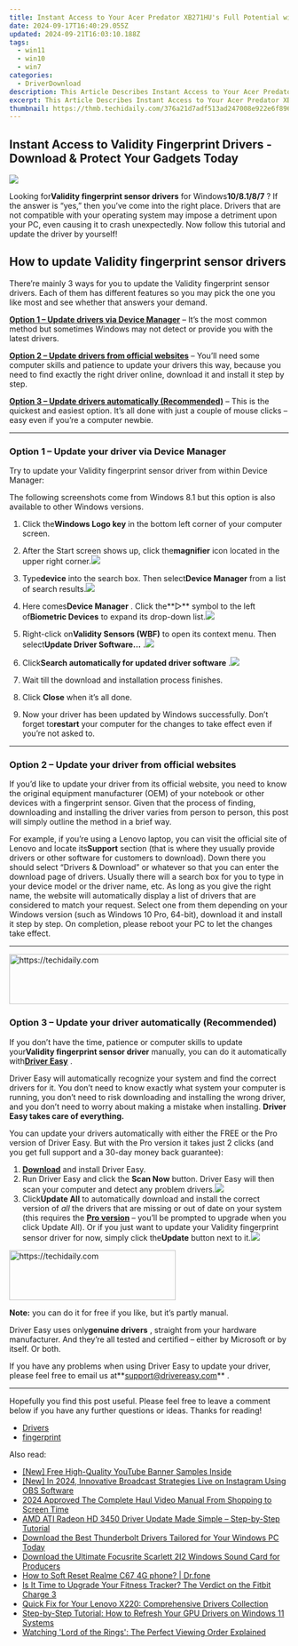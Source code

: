 ```yaml
---
title: Instant Access to Your Acer Predator XB271HU's Full Potential with Easy Drivers Download Guide
date: 2024-09-17T16:40:29.055Z
updated: 2024-09-21T16:03:10.188Z
tags:
  - win11
  - win10
  - win7
categories:
  - DriverDownload
description: This Article Describes Instant Access to Your Acer Predator XB271HU's Full Potential with Easy Drivers Download Guide
excerpt: This Article Describes Instant Access to Your Acer Predator XB271HU's Full Potential with Easy Drivers Download Guide
thumbnail: https://thmb.techidaily.com/376a21d7adf513ad247008e922e6f8963a8f68fa243f110f1e6012bff2388fa5.jpg
---
```


## Instant Access to Validity Fingerprint Drivers - Download & Protect Your Gadgets Today

![](https://images.drivereasy.com/wp-content/uploads/2019/05/image-1097.png)

 Looking for**Validity fingerprint sensor drivers** for Windows**10/8.1/8/7** ? If the answer is “yes,” then you’ve come into the right place. Drivers that are not compatible with your operating system may impose a detriment upon your PC, even causing it to crash unexpectedly. Now follow this tutorial and update the driver by yourself!

## How to update Validity fingerprint sensor drivers

 There’re mainly 3 ways for you to update the Validity fingerprint sensor drivers. Each of them has different features so you may pick the one you like most and see whether that answers your demand.

**[Option 1 – Update drivers via Device Manager](https://tools.techidaily.com/drivereasy/download/)**  – It’s the most common method but sometimes Windows may not detect or provide you with the latest drivers.

**[Option 2 – Update drivers from official websites](https://tools.techidaily.com/drivereasy/download/)**  – You’ll need some computer skills and patience to update your drivers this way, because you need to find exactly the right driver online, download it and install it step by step.

**[Option 3 – Update drivers automatically (Recommended)](https://tools.techidaily.com/drivereasy/download/)** [](https://tools.techidaily.com/drivereasy/download/) – This is the quickest and easiest option. It’s all done with just a couple of mouse clicks – easy even if you’re a computer newbie.

---

### **Option 1 – Update your driver via Device Manager**

 Try to update your Validity fingerprint sensor driver from within Device Manager:

 The following screenshots come from Windows 8.1 but this option is also available to other Windows versions.

1. Click the**Windows Logo key** in the bottom left corner of your computer screen.
2. After the Start screen shows up, click the**magnifier** icon located in the upper right corner.![](https://images.drivereasy.com/wp-content/uploads/2019/05/2019-05-30_18-05-41.png)
3. Type**device** into the search box. Then select**Device Manager** from a list of search results.![](https://images.drivereasy.com/wp-content/uploads/2019/05/image-1098.png)

4. Here comes**Device Manager** . Click the**▷** symbol to the left of**Biometric Devices** to expand its drop-down list.![](https://images.drivereasy.com/wp-content/uploads/2019/05/image-1073.png)

5. Right-click on**Validity Sensors (WBF)** to open its context menu. Then select**Update Driver Software…** .![](https://images.drivereasy.com/wp-content/uploads/2019/05/2019-05-30_18-11-03.png)
6. Click**Search automatically for updated driver software** .![](https://images.drivereasy.com/wp-content/uploads/2019/05/2019-05-30_18-18-21.png)

7. Wait till the download and installation process finishes.

8. Click **Close** when it’s all done.
9. Now your driver has been updated by Windows successfully. Don’t forget to**restart** your computer for the changes to take effect even if you’re not asked to.

---

### **Option 2 – Update your driver from official websites**

 If you’d like to update your driver from its official website, you need to know the original equipment manufacturer (OEM) of your notebook or other devices with a fingerprint sensor. Given that the process of finding, downloading and installing the driver varies from person to person, this post will simply outline the method in a brief way.

 For example, if you’re using a Lenovo laptop, you can visit the official site of Lenovo and locate its**Support** section (that is where they usually provide drivers or other software for customers to download). Down there you should select “Drivers & Download” or whatever so that you can enter the download page of drivers. Usually there will a search box for you to type in your device model or the driver name, etc. As long as you give the right name, the website will automatically display a list of drivers that are considered to match your request. Select one from them depending on your Windows version (such as Windows 10 Pro, 64-bit), download it and install it step by step. On completion, please reboot your PC to let the changes take effect.

---

<!-- affiliate ads begin -->
<a href="https://appsumo.8odi.net/c/5597632/2037345/7443" target="_top" id="2037345">
  <img src="//a.impactradius-go.com/display-ad/7443-2037345" border="0" alt="https://techidaily.com" width="728" height="90"/>
</a>
<img height="0" width="0" src="https://appsumo.8odi.net/i/5597632/2037345/7443" style="position:absolute;visibility:hidden;" border="0" />
<!-- affiliate ads end -->

### **Option 3 – Update your driver automatically (Recommended)**

 If you don’t have the time, patience or computer skills to update your**Validity fingerprint sensor driver** manually, you can do it automatically with[**Driver Easy**](https://tools.techidaily.com/drivereasy/download/) .

 Driver Easy will automatically recognize your system and find the correct drivers for it. You don’t need to know exactly what system your computer is running, you don’t need to risk downloading and installing the wrong driver, and you don’t need to worry about making a mistake when installing. **Driver Easy takes care of everything.**

 You can update your drivers automatically with either the FREE or the Pro version of Driver Easy. But with the Pro version it takes just 2 clicks (and you get full support and a 30-day money back guarantee):

1. **[Download](https://tools.techidaily.com/drivereasy/download/)**  and install Driver Easy.
2. Run Driver Easy and click the **Scan Now** button. Driver Easy will then scan your computer and detect any problem drivers.![](https://images.drivereasy.com/wp-content/uploads/2019/05/2019-05-29_18-38-22-2.png)
3. Click**Update All** to automatically download and install the correct version of _all_ the drivers that are missing or out of date on your system (this requires the **[Pro version](https://tools.techidaily.com/drivereasy/download/)**  – you’ll be prompted to upgrade when you click Update All). Or if you just want to update your Validity fingerprint sensor driver for now, simply click the**Update** button next to it.![](https://images.drivereasy.com/wp-content/uploads/2019/05/2019-05-29_18-36-48-1.png)

<!-- affiliate ads begin -->
<a href="https://laganoo.pxf.io/c/5597632/1528700/16446" target="_top" id="1528700">
  <img src="//a.impactradius-go.com/display-ad/16446-1528700" border="0" alt="https://techidaily.com" width="300" height="90"/>
</a>
<img height="0" width="0" src="https://laganoo.pxf.io/i/5597632/1528700/16446" style="position:absolute;visibility:hidden;" border="0" />
<!-- affiliate ads end -->

**Note:** you can do it for free if you like, but it’s partly manual.

 Driver Easy uses only**genuine drivers** , straight from your hardware manufacturer. And they’re all tested and certified – either by Microsoft or by itself. Or both.

 If you have any problems when using Driver Easy to update your driver, please feel free to email us at**<support@drivereasy.com>** .

---

 Hopefully you find this post useful. Please feel free to leave a comment below if you have any further questions or ideas. Thanks for reading!

* [Drivers](https://tools.techidaily.com/drivereasy/download/)
* [fingerprint](https://tools.techidaily.com/drivereasy/download/)

<ins class="adsbygoogle"
     style="display:block"
     data-ad-format="autorelaxed"
     data-ad-client="ca-pub-7571918770474297"
     data-ad-slot="1223367746"></ins>

<ins class="adsbygoogle"
     style="display:block"
     data-ad-client="ca-pub-7571918770474297"
     data-ad-slot="8358498916"
     data-ad-format="auto"
     data-full-width-responsive="true"></ins>

<span class="atpl-alsoreadstyle">Also read:</span>
<div><ul>
<li><a href="https://youtube-zero.techidaily.com/74958612-new-free-high-quality-youtube-banner-samples-inside/"><u>[New] Free High-Quality YouTube Banner Samples Inside</u></a></li>
<li><a href="https://screen-recording.techidaily.com/new-in-2024-innovative-broadcast-strategies-live-on-instagram-using-obs-software/"><u>[New] In 2024, Innovative Broadcast Strategies Live on Instagram Using OBS Software</u></a></li>
<li><a href="https://article-posts.techidaily.com/2024-approved-the-complete-haul-video-manual-from-shopping-to-screen-time/"><u>2024 Approved The Complete Haul Video Manual From Shopping to Screen Time</u></a></li>
<li><a href="https://driver-download.techidaily.com/amd-ati-radeon-hd-3450-driver-update-made-simple-step-by-step-tutorial/"><u>AMD ATI Radeon HD 3450 Driver Update Made Simple – Step-by-Step Tutorial</u></a></li>
<li><a href="https://driver-download.techidaily.com/download-the-best-thunderbolt-drivers-tailored-for-your-windows-pc-today/"><u>Download the Best Thunderbolt Drivers Tailored for Your Windows PC Today</u></a></li>
<li><a href="https://driver-download.techidaily.com/download-the-ultimate-focusrite-scarlett-2i2-windows-sound-card-for-producers/"><u>Download the Ultimate Focusrite Scarlett 2I2 Windows Sound Card for Producers</u></a></li>
<li><a href="https://techidaily.com/how-to-soft-reset-realme-c67-4g-phone-drfone-by-drfone-reset-android-reset-android/"><u>How to Soft Reset Realme C67 4G phone? | Dr.fone</u></a></li>
<li><a href="https://buynow-reviews.techidaily.com/is-it-time-to-upgrade-your-fitness-tracker-the-verdict-on-the-fitbit-charge-3/"><u>Is It Time to Upgrade Your Fitness Tracker? The Verdict on the Fitbit Charge 3</u></a></li>
<li><a href="https://driver-download.techidaily.com/quick-fix-for-your-lenovo-x220-comprehensive-drivers-collection/"><u>Quick Fix for Your Lenovo X220: Comprehensive Drivers Collection</u></a></li>
<li><a href="https://driver-download.techidaily.com/step-by-step-tutorial-how-to-refresh-your-gpu-drivers-on-windows-11-systems/"><u>Step-by-Step Tutorial: How to Refresh Your GPU Drivers on Windows 11 Systems</u></a></li>
<li><a href="https://technical-tips.techidaily.com/watching-lord-of-the-rings-the-perfect-viewing-order-explained/"><u>Watching 'Lord of the Rings': The Perfect Viewing Order Explained</u></a></li>
</ul></div>

